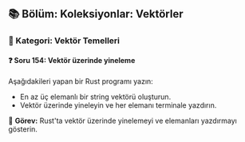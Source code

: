 ## 📚 Bölüm: Koleksiyonlar: Vektörler  
### 🔹 Kategori: Vektör Temelleri  
#### ❓ Soru 154: Vektör üzerinde yineleme

Aşağıdakileri yapan bir Rust programı yazın:

- En az üç elemanlı bir string vektörü oluşturun.
- Vektör üzerinde yineleyin ve her elemanı terminale yazdırın.

🔧 **Görev:** Rust'ta vektör üzerinde yinelemeyi ve elemanları yazdırmayı gösterin.
